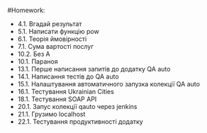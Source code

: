 #Homework:
- 4.1. Вгадай результат
- 5.1. Написати функцію pow
- 6.1. Теорія ймовірності 
- 7.1. Сума вартості послуг
- 10.2. Без А
- 10.1. Параноя
- 13.1. Перше написання запитів до додатку QA auto
- 14.1. Написання тестів до QA auto
- 15.1. Налаштування автоматичного запузка колекції QA auto
- 16.1. Тестування Ukrainian Cities
- 18.1. Тестування SOAP API
- 20.1. Запус колекції qauto через jenkins
- 21.1. Грузимо localhost
- 22.1. Тестування продуктивності додатку
